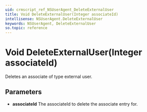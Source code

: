 ```yaml
---
uid: crmscript_ref_NSUserAgent_DeleteExternalUser
title: Void DeleteExternalUser(Integer associateId)
intellisense: NSUserAgent.DeleteExternalUser
keywords: NSUserAgent, DeleteExternalUser
so.topic: reference
---
```


# Void DeleteExternalUser(Integer associateId)

Deletes an associate of type external user.

## Parameters

* **associateId** The associateId to delete the associate entry for.
